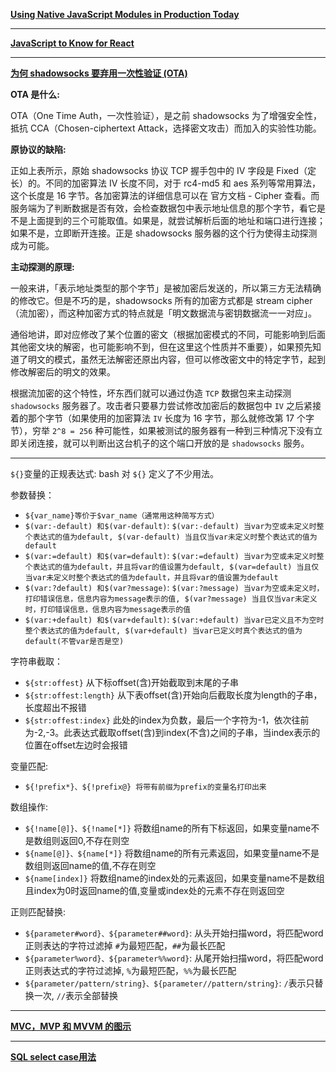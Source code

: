 **[Using Native JavaScript Modules in Production Today](https://philipwalton.com/articles/using-native-javascript-modules-in-production-today/)**

---

**[JavaScript to Know for React](https://kentcdodds.com/blog/javascript-to-know-for-react)**

---

**[为何 shadowsocks 要弃用一次性验证 (OTA)](https://blessing.studio/why-do-shadowsocks-deprecate-ota/)**

**OTA 是什么:**

OTA（One Time Auth，一次性验证），是之前 shadowsocks 为了增强安全性，抵抗 CCA（Chosen-ciphertext Attack，选择密文攻击）而加入的实验性功能。

**原协议的缺陷:**

正如上表所示，原始 shadowsocks 协议 TCP 握手包中的 IV 字段是 Fixed（定长）的。不同的加密算法 IV 长度不同，对于 rc4-md5 和 aes 系列等常用算法，这个长度是 16 字节。各加密算法的详细信息可以在 官方文档 - Cipher 查看。而服务端为了判断数据是否有效，会检查数据包中表示地址信息的那个字节，看它是不是上面提到的三个可能取值。如果是，就尝试解析后面的地址和端口进行连接；如果不是，立即断开连接。正是 shadowsocks 服务器的这个行为使得主动探测成为可能。

**主动探测的原理:**

一般来讲，「表示地址类型的那个字节」是被加密后发送的，所以第三方无法精确的修改它。但是不巧的是，shadowsocks 所有的加密方式都是 stream cipher（流加密），而这种加密方式的特点就是「明文数据流与密钥数据流一一对应」。

通俗地讲，即对应修改了某个位置的密文（根据加密模式的不同，可能影响到后面其他密文块的解密，也可能影响不到，但在这里这个性质并不重要），如果预先知道了明文的模式，虽然无法解密还原出内容，但可以修改密文中的特定字节，起到修改解密后的明文的效果。

根据流加密的这个特性，坏东西们就可以通过伪造 `TCP` 数据包来主动探测 `shadowsocks` 服务器了。攻击者只要暴力尝试修改加密后的数据包中 `IV` 之后紧接着的那个字节（如果使用的加密算法 `IV` 长度为 16 字节，那么就修改第 17 个字节），穷举 `2^8 = 256` 种可能性，如果被测试的服务器有一种到三种情况下没有立即关闭连接，就可以判断出这台机子的这个端口开放的是 `shadowsocks` 服务。

---

`${}`变量的正规表达式: bash 对 `${}` 定义了不少用法。

参数替换：
- `${var_name}等价于$var_name（通常用这种简写方式）`
- `$(var:-default) 和$(var-default)`: `$(var:-default) 当var为空或未定义时整个表达式的值为default, $(var-default) 当且仅当var未定义时整个表达式的值为default`
- `$(var:=default) 和$(var=default)`: `$(var:=default) 当var为空或未定义时整个表达式的值为default，并且将var的值设置为default, $(var=default) 当且仅当var未定义时整个表达式的值为default，并且将var的值设置为default`
- `$(var:?default) 和$(var?message)`: `$(var:?message) 当var为空或未定义时，打印错误信息，信息内容为message表示的值, $(var?message) 当且仅当var未定义时，打印错误信息，信息内容为message表示的值`
- `$(var:+default) 和$(var+default)`: `$(var:+default) 当var已定义且不为空时整个表达式的值为default, $(var+default) 当var已定义时真个表达式的值为default(不管var是否是空)`

字符串截取：
- `${str:offest}` 从下标offset(含)开始截取到末尾的子串
- `${str:offest:length}` 从下表offset(含)开始向后截取长度为length的子串，长度超出不报错
- `${str:offest:index}` 此处的index为负数，最后一个字符为-1，依次往前为-2,-3。此表达式截取offset(含)到index(不含)之间的子串，当index表示的位置在offset左边时会报错

变量匹配:
- `${!prefix*}、${!prefix@} 将带有前缀为prefix的变量名打印出来`

数组操作:
- `${!name[@]}、${!name[*]}` 将数组name的所有下标返回，如果变量name不是数组则返回0,不存在则空
- `${name[@]}、${name[*]}` 将数组name的所有元素返回，如果变量name不是数组则返回name的值,不存在则空 
- `${name[index]}` 将数组name的index处的元素返回，如果变量name不是数组且index为0时返回name的值,变量或index处的元素不存在则返回空

正则匹配替换:
- `${parameter#word}、${parameter##word}`: 从头开始扫描word，将匹配word正则表达的字符过滤掉 `#`为最短匹配，`##`为最长匹配
- `${parameter%word}、${parameter%%word}`: 从尾开始扫描word，将匹配word正则表达式的字符过滤掉, `%`为最短匹配，`%%`为最长匹配
- `${parameter/pattern/string}、${parameter//pattern/string}`: `/`表示只替换一次, `//`表示全部替换

---

**[MVC，MVP 和 MVVM 的图示](http://www.ruanyifeng.com/blog/2015/02/mvcmvp_mvvm.html)**

---

**[SQL select case用法](https://www.cnblogs.com/Richardzhu/p/3571670.html)**

